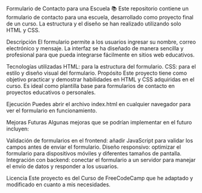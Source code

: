 Formulario de Contacto para una Escuela 📚
Este repositorio contiene un formulario de contacto para una escuela, desarrollado como proyecto final de un curso. La estructura y el diseño se han realizado utilizando solo HTML y CSS.

Descripción
El formulario permite a los usuarios ingresar su nombre, correo electrónico y mensaje. La interfaz se ha diseñado de manera sencilla y profesional para que pueda integrarse fácilmente en sitios web educativos.

Tecnologías utilizadas
HTML: para la estructura del formulario.
CSS: para el estilo y diseño visual del formulario.
Propósito
Este proyecto tiene como objetivo practicar y demostrar habilidades en HTML y CSS adquiridas en el curso. Es ideal como plantilla base para formularios de contacto en proyectos educativos o personales.

Ejecución
Puedes abrir el archivo index.html en cualquier navegador para ver el formulario en funcionamiento.

Mejoras Futuras
Algunas mejoras que se podrían implementar en el futuro incluyen:

Validación de formularios en el frontend: añadir JavaScript para validar los campos antes de enviar el formulario.
Diseño responsivo: optimizar el formulario para dispositivos móviles y diferentes tamaños de pantalla.
Integración con backend: conectar el formulario a un servidor para manejar el envío de datos y responder a los usuarios.

Licencia
Este proyecto es del Curso de FreeCodeCamp que he adaptado y modificado en cuanto a mis necesidades.



